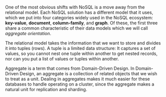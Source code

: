 One of the most obvious shifts with NoSQL is a move away from the relational model. Each NoSQL solution has a different model that it uses, which we put into four categories widely used in the NoSQL ecosystem: **key-value**, **document**, **column-family**, and **graph**. Of these, the first three share a common characteristic of their data models which we will call *aggregate orientation*.

The relational model takes the information that we want to store and divides it into tuples (rows). A tuple is a limited data structure: It captures a set of values, so you cannot nest one tuple within another to get nested records, nor can you put a list of values or tuples within another.

Aggregate is a term that comes from Domain-Driven Design. In Domain-Driven Design, an aggregate is a collection of related objects that we wish to treat as a unit. Dealing in aggregates makes it much easier for these databases to handle operating on a cluster, since the aggregate makes a natural unit for replication and sharding.